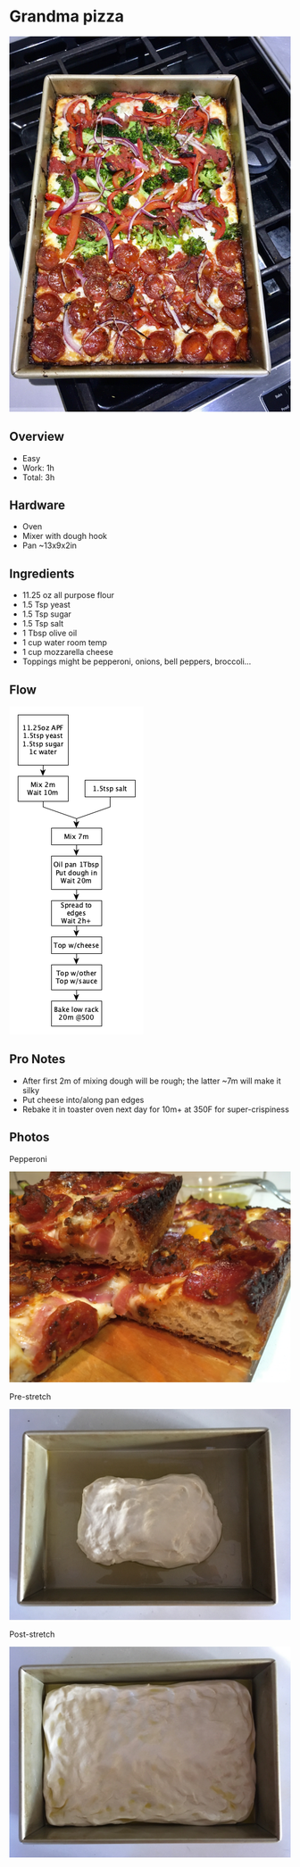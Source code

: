 # Grandma pizza
![WFP](./images/over-w-brocc.jpeg)
## Overview
- Easy
- Work: 1h
- Total: 3h
## Hardware
- Oven
- Mixer with dough hook
- Pan ~13x9x2in
## Ingredients
- 11.25 oz all purpose flour
- 1.5 Tsp yeast
- 1.5 Tsp sugar
- 1.5 Tsp salt
- 1 Tbsp olive oil
- 1 cup water room temp
- 1 cup mozzarella cheese
- Toppings might be pepperoni, onions, bell peppers, broccoli...
## Flow
![Flow](./images/flow.png)
## Pro Notes
- After first 2m of mixing dough will be rough; the latter ~7m will make it silky
- Put cheese into/along pan edges
- Rebake it in toaster oven next day for 10m+ at 350F for super-crispiness
## Photos

Pepperoni

![pepp](./images/pep-side.jpeg)

Pre-stretch

![pre-strech](./images/pre-stretch.jpeg)

Post-stretch

![post-strech](./images/post-stretch.jpeg)
